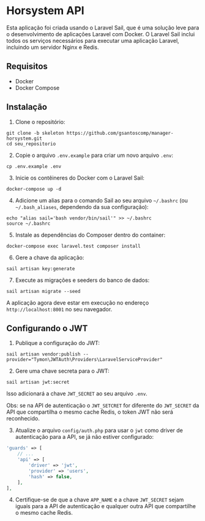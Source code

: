 # Horsystem API

Esta aplicação foi criada usando o Laravel Sail, que é uma solução leve para o desenvolvimento de aplicações Laravel com Docker.
O Laravel Sail inclui todos os serviços necessários para executar uma aplicação Laravel, incluindo um servidor Nginx e Redis. 

## Requisitos

- Docker
- Docker Compose

## Instalação

1. Clone o repositório:

```
git clone -b skeleton https://github.com/gsantoscomp/manager-horsystem.git
cd seu_repositorio
```

2. Copie o arquivo `.env.example` para criar um novo arquivo `.env`:

```
cp .env.example .env
```

3. Inicie os contêineres do Docker com o Laravel Sail:

```
docker-compose up -d
```

4. Adicione um alias para o comando Sail ao seu arquivo `~/.bashrc` (ou `~/.bash_aliases`, dependendo da sua configuração):

```
echo "alias sail='bash vendor/bin/sail'" >> ~/.bashrc
source ~/.bashrc
```

5. Instale as dependências do Composer dentro do container:

```
docker-compose exec laravel.test composer install
```

6. Gere a chave da aplicação:

```
sail artisan key:generate
```

7. Execute as migrações e seeders do banco de dados:

```
sail artisan migrate --seed
```

A aplicação agora deve estar em execução no endereço `http://localhost:8001` no seu navegador.

## Configurando o JWT

1. Publique a configuração do JWT:

```
sail artisan vendor:publish --provider="Tymon\JWTAuth\Providers\LaravelServiceProvider"
```

2. Gere uma chave secreta para o JWT:

```
sail artisan jwt:secret
```
Isso adicionará a chave `JWT_SECRET` ao seu arquivo `.env`.

Obs: se na API de autenticação o `JWT_SETCRET` for diferente do `JWT_SECRET` da API que compartilha o mesmo cache Redis, o token JWT não será reconhecido.

3. Atualize o arquivo `config/auth.php` para usar o `jwt` como driver de autenticação para a API, se já não estiver configurado:

```php
'guards' => [
    // ...
    'api' => [
        'driver' => 'jwt',
        'provider' => 'users',
        'hash' => false,
    ],
],
```

4. Certifique-se de que a chave `APP_NAME` e a chave `JWT_SECRET` sejam iguais para a API de autenticação e qualquer outra API que compartilhe o mesmo cache Redis.
